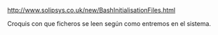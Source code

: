 http://www.solipsys.co.uk/new/BashInitialisationFiles.html

Croquis con que ficheros se leen según como entremos en el sistema.
